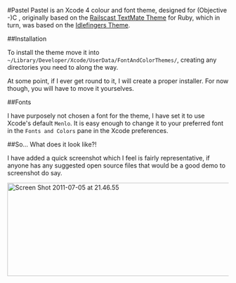 #Pastel
Pastel is an Xcode 4 colour and font theme, designed for (Objective -)C , originally based on the [Railscast TextMate Theme](http://railscasts.com/about) for Ruby, which in turn, was based on the [Idlefingers Theme](http://idlefingers.co.uk/).

##Installation

To install the theme move it into `~/Library/Developer/Xcode/UserData/FontAndColorThemes/`, creating any directories you need to along the way.

At some point, if I ever get round to it, I will create a proper installer. For now though, you will have to move it yourselves.

##Fonts

I have purposely not chosen a font for the theme, I have set it to use Xcode's default `Menlo`. It is easy enough to change it to your preferred font in the `Fonts and Colors` pane in the Xcode preferences.

##So… What does it look like?!

I have added a quick screenshot which I feel is fairly representative, if anyone has any suggested open source files that would be a good demo to screenshot do say.

<p><img src="http://farm7.static.flickr.com/6016/5905951159_d5ae2b6bd6_z.jpg" width="581" height="212" alt="Screen Shot 2011-07-05 at 21.46.55"></p>
